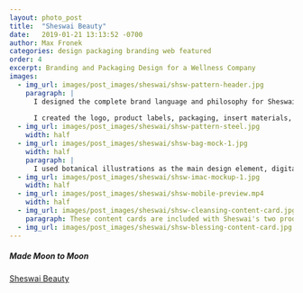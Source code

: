 ```yaml
---
layout: photo_post
title:  "Sheswai Beauty"
date:   2019-01-21 13:13:52 -0700
author: Max Fronek
categories: design packaging branding web featured
order: 4
excerpt: Branding and Packaging Design for a Wellness Company
images:
  - img_url: images/post_images/sheswai/shsw-pattern-header.jpg
    paragraph: |
      I designed the complete brand language and philosophy for Sheswai. They were rebranding in anticipation of a pivot to health and wellness. The client requested a clean and modern look that retained some homespun feel. She wanted to incorporate floral designs, the moon, and a 'California Cool' feel.
        
      I created the logo, product labels, packaging, insert materials, website, and overall style guide. The main logo consists of two 'S' shapes combined to create a heart, using crescent moons as an overall accent. It modernized and simplified Sheswai's old logo into something that could work in any situation. 
  - img_url: images/post_images/sheswai/shsw-pattern-steel.jpg 
    width: half
  - img_url: images/post_images/sheswai/shsw-bag-mock-1.jpg
    width: half
    paragraph: |
      I used botanical illustrations as the main design element, digitally editing them so they all matched in look and feel. I created pattern sheets using these illustrations to be used in various applications across deliverables, including packing tissue paper.
  - img_url: images/post_images/sheswai/shsw-imac-mockup-1.jpg 
    width: half
  - img_url: images/post_images/sheswai/shsw-mobile-preview.mp4
    width: half
  - img_url: images/post_images/sheswai/shsw-cleansing-content-card.jpg 
    paragraph: These content cards are included with Sheswai's two product kits. 
  - img_url: images/post_images/sheswai/shsw-blessing-content-card.jpg
---
```


##### Made Moon to Moon
[Sheswai Beauty](http://sheswaibeauty.com)
